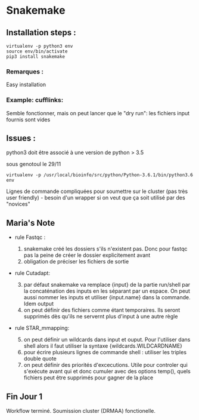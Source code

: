 # Snakemake

## Installation steps :

```
virtualenv -p python3 env
source env/bin/activate
pip3 install snakemake
```

### Remarques :

Easy installation

### Example: cufflinks:

Semble fonctionner, mais on peut lancer que le "dry run": les fichiers input fournis sont vides

## Issues :

python3 doit être associé à une version de python > 3.5

sous genotoul le 29/11
```
virtualenv -p /usr/local/bioinfo/src/python/Python-3.6.1/bin/python3.6 env
```

Lignes de commande compliquées pour soumettre sur le cluster (pas très user friendly) - besoin d'un wrapper
si on veut que ça soit utilisé par des "novices"

## Maria's Note

- rule Fastqc :
  
  1) snakemake créé les dossiers s'ils n'existent pas. Donc pour fastqc pas la peine de créer le dossier explicitement avant
	2) obligation de préciser les fichiers de sortie
		
- rule Cutadapt:

  3) par défaut snakemake va remplace {input} de la partie run/shell par la concaténation des inputs en les séparant par un espace. On peut aussi nommer les inputs et utiliser {input.name} dans la commande. Idem output
  4) on peut définir des fichiers comme étant temporaires. Ils seront supprimés dès qu'ils ne servernt plus d'input à une autre règle
	
- rule STAR_mmapping:

  5) on peut définir un wildcards dans input et ouput. Pour l'utiliser dans shell alors il faut utiliser la syntaxe {wildcards.WILDCARDNAME}
  6) pour écrire plusieurs lignes de commande shell : utiliser les triples double quote
  7) on peut définir des priorités d'excecutions. Utile pour controler qui s'exécute avant qui et donc cumuler avec des options temp(), quels fichiers peut être supprimés pour gagner de la place

## Fin Jour 1
Workflow terminé. Soumission cluster (DRMAA) fonctionelle.


